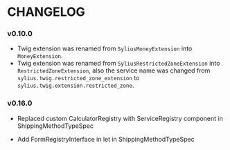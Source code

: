 CHANGELOG
=========

### v0.10.0

* Twig extension was renamed from `SyliusMoneyExtension` into `MoneyExtension`.
* Twig extension was renamed from `SyliusRestrictedZoneExtension` into `RestrictedZoneExtension`,
  also the service name was changed from `sylius.twig.restricted_zone_extension`
  to `sylius.twig.extension.restricted_zone`.

### v0.16.0

* Replaced custom  CalculatorRegistry with ServiceRegistry component in ShippingMethodTypeSpec

* Add FormRegistryInterface in let in ShippingMethodTypeSpec